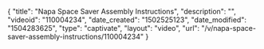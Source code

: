 {
    "title": "Napa Space Saver Assembly Instructions",
    "description": "",
    "videoid": "110004234",
    "date_created": "1502525123",
    "date_modified": "1504283625",
    "type": "captivate",
    "layout": "video",
    "url": "\/v\/napa-space-saver-assembly-instructions\/110004234"
}